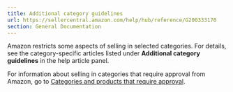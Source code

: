 ```yaml
---
title: Additional category guidelines
url: https://sellercentral.amazon.com/help/hub/reference/G200333170
section: General Documentation
---
```


Amazon restricts some aspects of selling in selected categories. For details,
see the category-specific articles listed under **Additional category
guidelines** in the help article panel.

For information about selling in categories that require approval from Amazon,
go to [Categories and products that require approval](/gp/help/G200333160).

